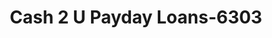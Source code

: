 ---
f_zip-code: 23847
f_state-code: VA
title: Cash 2 U Payday Loans-6303
f_phone: 434-348-0455
f_city-only: Emporia
f_address: 714 N Main Street Emporia
f_location-unique-id: '6303'
slug: cash-2-u-payday-loans-6303
updated-on: '2024-05-30T13:46:58.046Z'
created-on: '2024-05-30T13:36:59.803Z'
published-on: '2024-05-30T13:54:32.469Z'
f_city-state: cms/city/emporia-va.md
f_company: cms/company/cash-2-u-payday-loans.md
f_state: cms/state/virginia.md
layout: '[payday-loan].html'
tags: payday-loan
---